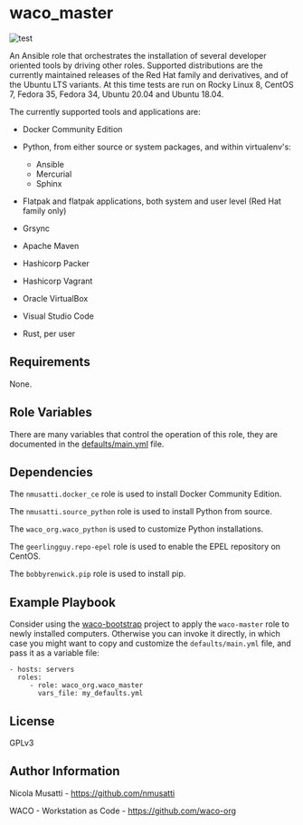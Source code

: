 waco_master
===========

![test](https://github.com/waco-org/waco-master/actions/workflows/test.yml/badge.svg)

An Ansible role that orchestrates the installation of several developer oriented tools by driving
other roles. Supported distributions are the currently maintained releases of the Red Hat family and
derivatives, and of the Ubuntu LTS variants. At this time tests are run on Rocky Linux 8, CentOS 7,
Fedora 35, Fedora 34, Ubuntu 20.04 and Ubuntu 18.04.

The currently supported tools and applications are:

- Docker Community Edition
- Python, from either source or system packages, and within virtualenv's:

    + Ansible
    + Mercurial
    + Sphinx

- Flatpak and flatpak applications, both system and user level (Red Hat family only)
- Grsync
- Apache Maven
- Hashicorp Packer
- Hashicorp Vagrant
- Oracle VirtualBox
- Visual Studio Code
- Rust, per user

Requirements
------------

None.

Role Variables
--------------

There are many variables that control the operation of this role, they are documented in the
[defaults/main.yml](https:defaults/main.yml) file.

Dependencies
------------

The `nmusatti.docker_ce` role is used to install Docker Community Edition.

The `nmusatti.source_python` role is used to install Python from source.

The `waco_org.waco_python` is used to customize Python installations.

The `geerlingguy.repo-epel` role is used to enable the EPEL repository on CentOS.

The `bobbyrenwick.pip` role is used to install pip.

Example Playbook
----------------

Consider using the [waco-bootstrap](https://github.com/waco-org/waco-bootstrap.git) project to apply
the `waco-master` role to newly installed computers. Otherwise you can invoke it directly, in
which case you might want to copy and customize the `defaults/main.yml` file, and pass it as a
variable file:

    - hosts: servers
      roles:
         - role: waco_org.waco_master
           vars_file: my_defaults.yml

License
-------

GPLv3

Author Information
------------------

Nicola Musatti - <https://github.com/nmusatti>

WACO - Workstation as Code - <https://github.com/waco-org>
